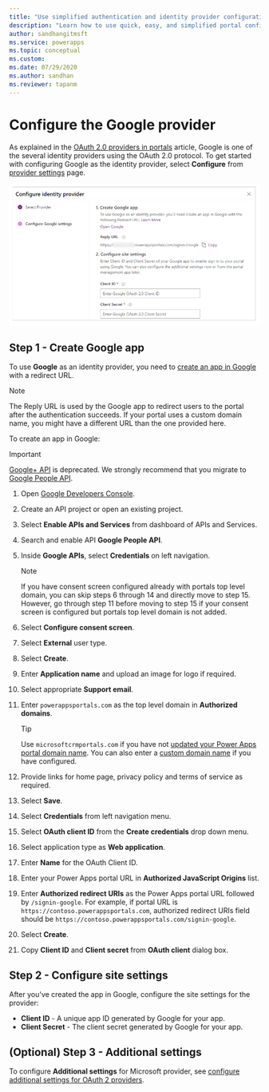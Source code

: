 ```yaml
---
title: "Use simplified authentication and identity provider configuration (Preview) | MicrosoftDocs"
description: "Learn how to use quick, easy, and simplified portal configuration for authentication."
author: sandhangitmsft
ms.service: powerapps
ms.topic: conceptual
ms.custom: 
ms.date: 07/29/2020
ms.author: sandhan
ms.reviewer: tapanm
---
```


# Configure the Google provider

As explained in the [OAuth 2.0 providers in portals](configure-oauth2-provider.md) article, Google is one of the several identity providers using the OAuth 2.0 protocol. To get started with configuring Google as the identity provider, select **Configure** from [provider settings](use-simplified-authentication-configuration.md#add-configure-or-delete-an-identity-provider) page.

![Configure the Google app](media/use-simplified-authentication-configuration/configure-google.png "Configure the Google app")

## Step 1 - Create Google app

To use **Google** as an identity provider, you need to [create an app in Google](https://console.developers.google.com/) with a redirect URL.

> [!NOTE]
> The Reply URL is used by the Google app to redirect users to the portal after the authentication succeeds. If your portal uses a custom domain name, you might have a different URL than the one provided here.​

To create an app in Google:

> [!IMPORTANT]
> [Google+ API](https://developers.google.com/people/legacy) is deprecated. We strongly recommend that you migrate to [Google People API](https://developers.google.com/people).

1. Open [Google Developers Console](https://console.developers.google.com/).  
1. Create an API project or open an existing project.
1. Select **Enable APIs and Services** from dashboard of APIs and Services.
1. Search and enable API **Google People API**.
1. Inside **Google APIs**, select **Credentials** on left navigation.

    > [!NOTE]
    > If you have consent screen configured already with portals top level domain, you can skip steps 6 through 14 and directly move to step 15. However, go through step 11 before moving to step 15 if your consent screen is configured but portals top level domain is not added.

1. Select **Configure consent screen**.
1. Select **External** user type.
1. Select **Create**.
1. Enter **Application name** and upload an image for logo if required.
1. Select appropriate **Support email**.
1. Enter `powerappsportals.com` as the top level domain in **Authorized domains**. 
    > [!TIP]
    > Use `microsoftcrmportals.com` if you have not [updated your Power Apps portal domain name](../admin/update-portal-domain.md). You can also enter a [custom domain name](../admin/add-custom-domain.md) if you have configured.
1. Provide links for home page, privacy policy and terms of service as required. 
1. Select **Save**.
1. Select **Credentials** from left navigation menu.
1. Select **OAuth client ID** from the **Create credentials** drop down menu.
1. Select application type as **Web application**.
1. Enter **Name** for the OAuth Client ID.
1. Enter your Power Apps portal URL in **Authorized JavaScript Origins** list.
1. Enter **Authorized redirect URIs** as the Power Apps portal URL followed by `/signin-google`. For example, if portal URL is `https://contoso.powerappsportals.com`, authorized redirect URIs field should be `https://contoso.powerappsportals.com/signin-google`.
1. Select **Create**.
1. Copy **Client ID** and **Client secret** from **OAuth client** dialog box.

## Step 2 - Configure site settings

After you've created the app in Google, configure the site settings for the provider:

- **Client ID** - A unique app ID generated by Google for your app.​
- **Client Secret** -   The client secret generated by Google for your app.

## (Optional) Step 3 - Additional settings

To configure **Additional settings** for Microsoft provider, see [configure additional settings for OAuth 2 providers](configure-oauth2-settings.md).

